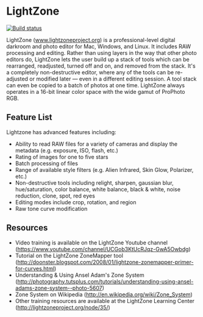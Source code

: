 # LightZone
[![Build status](https://ci.appveyor.com/api/projects/status/github/ktgw0316/LightZone?branch=testing?svg=true)](https://ci.appveyor.com/project/ktgw0316/lightzone/branch/testing)

LightZone (www.lightzoneproject.org) is a professional-level digital darkroom and photo editor for Mac, Windows, and Linux. It includes RAW processing and editing. Rather than using layers in the way that other photo editors do, LightZone lets the user build up a stack of tools which can be rearranged, readjusted, turned off and on, and removed  from the stack.  It's a completely non-destructive editor, where any of the tools can be re-adjusted or modified later — even in a different editing session. A tool stack can even be copied to a batch of photos at one time. LightZone always operates in a 16-bit linear color space with the wide gamut of ProPhoto RGB.

## Feature List
Lightzone has advanced features including:

* Ability to read RAW files for a variety of cameras and display the metadata (e.g. exposure, ISO, flash, etc.)
* Rating of images for one to five stars
* Batch processing of files
* Range of available style filters (e.g. Alien Infrared, Skin Glow, Polarizer, etc.)
* Non-destructive tools including relight, sharpen, gaussian blur, hue/saturation, color balance, white balance, black & white, noise reduction, clone, spot, red eyes
* Editing modes include crop, rotation, and region
* Raw tone curve modification


## Resources
* Video training is available on the LightZone Youtube channel (https://www.youtube.com/channel/UCGob3KtUcRJqz-GwA5Owbdg)
* Tutorial on the LightZone ZoneMapper tool (http://doonster.blogspot.com/2008/01/lightzone-zonemapper-primer-for-curves.html)
* Understanding & Using Ansel Adam's Zone System (http://photography.tutsplus.com/tutorials/understanding-using-ansel-adams-zone-system--photo-5607)
* Zone System on Wikipedia (http://en.wikipedia.org/wiki/Zone_System)
* Other training resources are available at the LightZone Learning Center (http://lightzoneproject.org/node/35/)
